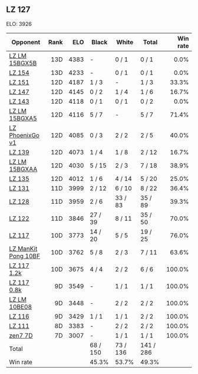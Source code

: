 ## LZ 127 ##

ELO: 3926

Opponent | Rank | ELO | Black | White | Total | Win rate
---------|-----:|----:|-------|-------|-------|-------:
[LZ LM 15BGX5B](LZ%20LM%2015BGX5B.md) | 13D | 4383 | - | 0 / 1 | 0 / 1 | 0.0%
[LZ 154](LZ%20154.md) | 13D | 4233 | - | 0 / 1 | 0 / 1 | 0.0%
[LZ 151](LZ%20151.md) | 12D | 4187 | 1 / 3 | - | 1 / 3 | 33.3%
[LZ 147](LZ%20147.md) | 12D | 4145 | 0 / 2 | 1 / 4 | 1 / 6 | 16.7%
[LZ 143](LZ%20143.md) | 12D | 4118 | 0 / 1 | 0 / 1 | 0 / 2 | 0.0%
[LZ LM 15BGXA5](LZ%20LM%2015BGXA5.md) | 12D | 4116 | 5 / 7 | - | 5 / 7 | 71.4%
[LZ PhoenixGo v1](LZ%20PhoenixGo%20v1.md) | 12D | 4085 | 0 / 3 | 2 / 2 | 2 / 5 | 40.0%
[LZ 139](LZ%20139.md) | 12D | 4073 | 1 / 4 | 1 / 8 | 2 / 12 | 16.7%
[LZ LM 15BGXAA](LZ%20LM%2015BGXAA.md) | 12D | 4030 | 5 / 15 | 2 / 3 | 7 / 18 | 38.9%
[LZ 135](LZ%20135.md) | 12D | 4012 | 1 / 6 | 4 / 14 | 5 / 20 | 25.0%
[LZ 131](LZ%20131.md) | 11D | 3999 | 2 / 12 | 6 / 10 | 8 / 22 | 36.4%
[LZ 128](LZ%20128.md) | 11D | 3959 | 2 / 6 | 33 / 83 | 35 / 89 | 39.3%
[LZ 122](LZ%20122.md) | 11D | 3846 | 27 / 39 | 8 / 11 | 35 / 50 | 70.0%
[LZ 117](LZ%20117.md) | 10D | 3773 | 14 / 20 | 5 / 5 | 19 / 25 | 76.0%
[LZ ManKit Pong 10BF](LZ%20ManKit%20Pong%2010BF.md) | 10D | 3762 | 5 / 8 | 2 / 3 | 7 / 11 | 63.6%
[LZ 117 1.2k](LZ%20117%201.2k.md) | 10D | 3675 | 4 / 4 | 2 / 2 | 6 / 6 | 100.0%
[LZ 117 0.8k](LZ%20117%200.8k.md) | 9D | 3549 | - | 1 / 1 | 1 / 1 | 100.0%
[LZ LM 10BE08](LZ%20LM%2010BE08.md) | 9D | 3448 | - | 2 / 2 | 2 / 2 | 100.0%
[LZ 116](LZ%20116.md) | 9D | 3429 | 1 / 1 | 1 / 1 | 2 / 2 | 100.0%
[LZ 111](LZ%20111.md) | 8D | 3383 | - | 2 / 2 | 2 / 2 | 100.0%
[zen7 7D](zen7%207D.md) | 7D | 3007 | - | 1 / 1 | 1 / 1 | 100.0%
Total | | | 68 / 150 | 73 / 136 | 141 / 286 | 
Win rate| | | 45.3% | 53.7% | 49.3% | 
